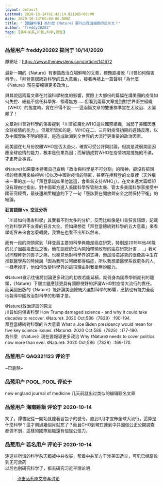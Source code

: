 ```yaml
---
layout: default
Lastmod: 2020-10-14T01:43:14.821985+00:00
date: 2020-10-14T00:00:00.000Z
title: "【關鍵時事】為什麼《Nature》要刊出政治偏頗的反川文？"
author: "freddy20282"
tags: [美中关系,川普,科学,理性]
---
```



### 品葱用户 **freddy20282** 提问于 10/14/2020
    
原網址：https://www.thenewslens.com/article/141672  
   
最新一期的《Nature》有兩篇政治立場鮮明的文章，標題直接說「川普如何傷害科學」、「拜登當總統對科學的五大意義」，接著再補上一篇聲明「為什麼《Nature》現在要報導更多政治」。  
  
與其說這兩篇文章在討論科學制度的影響，實際上大部份的篇幅在講美國的疫情如何失控、總統不信任科學界、領導無方......但看到兩篇文章提到對世界衛生組織（WHO）的態度時，實在不得不說——這兩篇文章的雙重標準實在太政治、太偏頗了！  
  
  
文章對川普對科學的傷害提到「川普妖魔化WHO這些國際組織，減弱了美國因應全球疫情的能力」。但眾所皆知的是，WHO在二、三月對疫情初期的遲鈍反應，以及中國曖昧不明的隱匿，是造成歐洲到全世界的大流行更重要的政治因素。  
  
而美國在七月份脫離WHO是否太過火，確實可受公評與討論，但說是減弱美國因應全球疫情的能力，根本是倒果為因；而解讀成對WHO在疫情初期措施的不滿，才更符合事實。  
  
  
《Nature》如果要本持著自己宣稱「政治與科學是不可分割」的精神，卻沒有把同樣的標準用來檢視WHO以及中國對疫情的隱匿，甚至在捧拜登的文章裡（天外飛來一筆的加一句「拜登承諾如果他當選，會重新支持WHO」）。在文末還大篇幅卻沒有理由地指出，對中國軍方進入美國科學界管制太嚴、管太多美國科學家接受中國研究經費，最後還糊里糊塗的下了一句「應該要在開放與安全之間保持平衡」的結論。  
  
**狂言語錄 vs. 空泛分析**  
  
「川普如何傷害科學」其實看不到太多的分析，反而比較像是川普狂言語錄，記載他對科學界不友善的狂言大全。但如果想從「拜登當總統對科學的五大意義」來看學術界未來會怎麼轉變，我實在也看不出所以然來。  
  
而有一段的開頭寫到「拜登最主要的科學興趣是癌症研究，特別是2015年他46歲的兒子因腦癌去世之後，他在副總統任內開始帶領政府的癌症研究計畫……」我可以同理拜登的喪子之痛，也樂見他對科學界的支持，但這段描述真的很像高中生在推甄醫學系的時候說「因為我阿公阿嬤都得癌症，所以我想讀醫學系救更多的人」一樣老掉牙，他如何改變科學界的這項理由對我毫無說服力。  
  
《Nature》宣示往後將討論更多政治的初衷若能延續，期待身為國際學術期刊的龍頭，《Nature》下個主題應該更具有國際視野的評論WHO對疫情大流行的責任。而英國出版的《Nature》能評論美國總統大選對科學的影響，應該也有能力全面地報導中國政治對科學的影響才是。  
  
  
《Nature》政治評論的原文  
川普如何傷害科學 How Trump damaged science - and why it could take decades to recover. 《Nature》. 2020 Oct;586（7828）:190-194.  
拜登當總統對科學的五大意義 What a Joe Biden presidency would mean for five key science issues. 《Nature》. 2020 Oct;586（7828）:177-180.  
為什麼 《Nature》現在要報導更多政治 Why 《Nature》 needs to cover politics now more than ever. 《Nature》. 2020 Oct;586（7828）:169-170.
    
                

### 品葱用户 **QAQ321123** 评论于 
        
~已删除~
        
                

### 品葱用户 **POOL_POOL** 评论于 
        
new england journal of medicine 几天前就出过类似的编辑联名文章
        
                

### 品葱用户 **海南雞飯** 评论于 2020-10-14
        
笑了。譚書記從一開始就聽著習包子的號令，直到3月才宣佈全球大流行，這算是什麼科學？這才剛過幾個月就忘了？而且CHO到現在連到中共國做公正公開調查都做不到，這樣的國際組織還有個屁公信力。
        
                

### 品葱用户 **若名用户** 评论于 2020-10-14
        
连这些所谓的科学杂志都被中共收买，帮着中共军方干涉美国选举，可见已经腐败到无可救药  
以后也别研究科学了，都去研究习近平理论吧
        
                





> [点击品葱原文参与讨论](https://pincong.rocks/question/32180)

